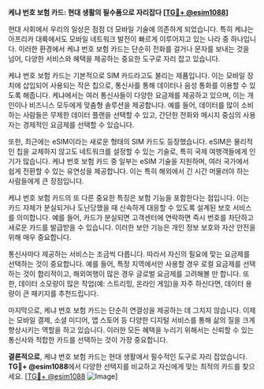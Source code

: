 **케냐 번호 보험 카드: 현대 생활의 필수품으로 자리잡다 [[TG💪+ @esim1088](https://t.me/s/esim1088)]**

현대 사회에서 우리의 일상은 점점 더 모바일 기술에 의존하게 되었습니다. 특히 케냐는 아프리카 대륙에서도 모바일 네트워크 발전이 빠르게 이루어지고 있는 나라 중 하나입니다. 이러한 환경에서 케냐 번호 보험 카드는 단순히 전화를 걸거나 문자를 보내는 것을 넘어, 다양한 서비스와 혜택을 제공하는 중요한 도구로 자리 잡고 있습니다.

케냐 번호 보험 카드는 기본적으로 SIM 카드라고도 불리는 제품입니다. 이는 모바일 장치에 삽입되어 사용되는 작은 칩으로, 통신사를 통해 데이터나 음성 통화를 이용할 수 있도록 해줍니다. 케냐에서는 여러 통신사들이 다양한 요금제를 제공하고 있으며, 이는 개인이나 비즈니스 모두에게 맞춤형 솔루션을 제공합니다. 예를 들어, 데이터를 많이 소비하는 사람들은 무제한 데이터 플랜을 선택할 수 있고, 간단한 전화와 메시지 중심의 사용자는 경제적인 요금제를 선택할 수 있습니다.

또한, 최근에는 eSIM이라는 새로운 형태의 SIM 카드도 등장했습니다. eSIM은 물리적인 칩을 교체하지 않고도 네트워크를 설정할 수 있는 기술로, 특히 국제 여행객들에게 인기가 많습니다. 케냐 번호 보험 카드 중 일부는 eSIM 기술을 지원하며, 여러 국가에서 쉽게 전환할 수 있는 유연성을 제공합니다. 이는 특히 해외에서 긴 시간 머물러야 하는 사람들에게 큰 장점입니다.

케냐 번호 보험 카드의 또 다른 중요한 특징은 보험 기능을 포함한다는 점입니다. 이는 카드 자체가 분실되거나 도난당했을 때 신속하게 대응할 수 있도록 설계된 보호 서비스를 의미합니다. 예를 들어, 카드가 분실되면 고객센터에 연락하면 즉시 번호를 차단하고 새로운 카드를 발급받을 수 있습니다. 이러한 보안 기능은 개인 정보 보호와 자산 안전을 위해 매우 중요합니다.

통신사마다 제공하는 서비스는 조금씩 다릅니다. 따라서 자신의 필요에 맞는 요금제를 선택하는 것이 중요합니다. 예를 들어, 특정 지역에서만 사용할 경우 로컬 요금제를 선택하는 것이 합리적이고, 해외여행이 많은 경우 글로벌 요금제를 고려해볼 만 합니다. 또한, 데이터 소모량이 많은 작업(예: 스트리밍, 온라인 게임)을 자주 하신다면, 데이터 용량이 큰 패키지를 추천드립니다.

마지막으로, 케냐 번호 보험 카드는 단순히 연결성을 제공하는 데 그치지 않습니다. 이제는 모바일 결제, 소셜 미디어, 앱 스토어 등 다양한 디지털 서비스를 통해 삶의 질을 크게 향상시키는 역할을 하고 있습니다. 이러한 모든 혜택을 누리기 위해서는 신뢰할 수 있는 통신사와 적합한 카드를 선택하는 것이 가장 중요합니다.

**결론적으로**, 케냐 번호 보험 카드는 현대 생활에서 필수적인 도구로 자리 잡았습니다. **TG💪+ @esim1088**에서 다양한 선택지를 비교하고 자신에게 맞는 최적의 카드를 찾으세요. [[TG💪+ @esim1088](https://t.me/s/esim1088) ![Image](https://i.postimg.cc/Y0z9fWf4/image.png)]